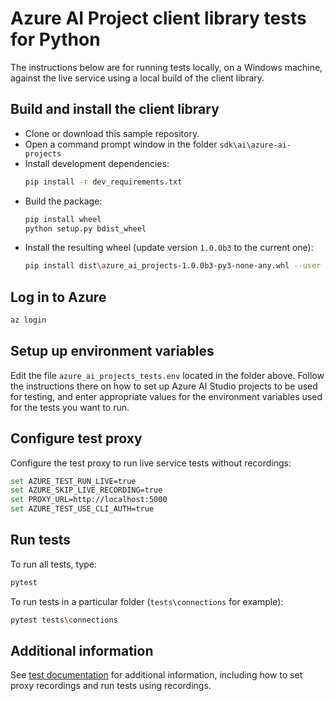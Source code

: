 # Azure AI Project client library tests for Python

The instructions below are for running tests locally, on a Windows machine, against the live service using a local build of the client library.

## Build and install the client library

- Clone or download this sample repository.
- Open a command prompt window in the folder `sdk\ai\azure-ai-projects`
- Install development dependencies:
    ```bash
    pip install -r dev_requirements.txt
    ```
- Build the package:
    ```bash
    pip install wheel
    python setup.py bdist_wheel
    ```
- Install the resulting wheel (update version `1.0.0b3` to the current one):
    ```bash
    pip install dist\azure_ai_projects-1.0.0b3-py3-none-any.whl --user --force-reinstall
    ```

## Log in to Azure

```bash
az login
```

## Setup up environment variables

Edit the file `azure_ai_projects_tests.env` located in the folder above. Follow the instructions there on how to set up Azure AI Studio projects to be used for testing, and enter appropriate values for the environment variables used for the tests you want to run.

## Configure test proxy

Configure the test proxy to run live service tests without recordings:

```bash
set AZURE_TEST_RUN_LIVE=true
set AZURE_SKIP_LIVE_RECORDING=true
set PROXY_URL=http://localhost:5000
set AZURE_TEST_USE_CLI_AUTH=true
```

## Run tests

To run all tests, type:

```bash
pytest
```

To run tests in a particular folder (`tests\connections` for example):

```bash
pytest tests\connections
```

## Additional information

See [test documentation](https://github.com/Azure/azure-sdk-for-python/blob/main/doc/dev/tests.md) for additional information, including how to set proxy recordings and run tests using recordings.
